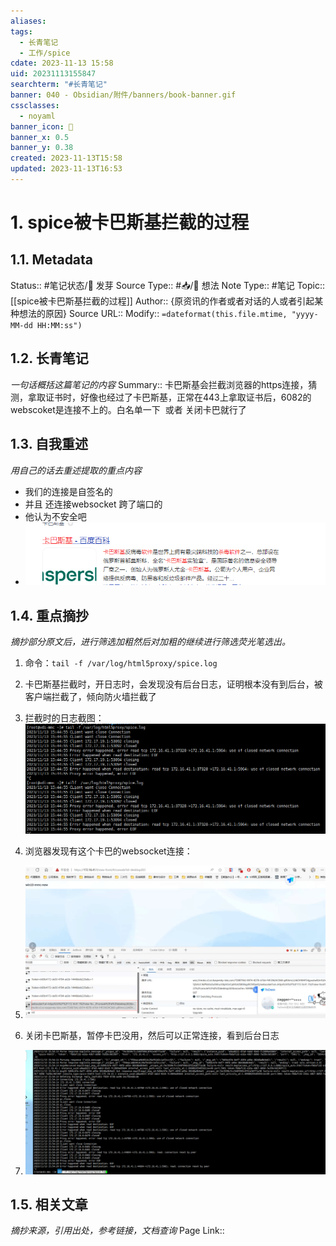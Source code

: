 ```yaml
---
aliases: 
tags:
  - 长青笔记
  - 工作/spice
cdate: 2023-11-13 15:58
uid: 20231113155847
searchterm: "#长青笔记"
banner: 040 - Obsidian/附件/banners/book-banner.gif
cssclasses:
  - noyaml
banner_icon: 💌
banner_x: 0.5
banner_y: 0.38
created: 2023-11-13T15:58
updated: 2023-11-13T16:53
---
```


# 1. spice被卡巴斯基拦截的过程

## 1.1. Metadata

Status:: #笔记状态/🌱 发芽
Source Type:: #📥/💭 想法 
Note Type:: #笔记
Topic:: [[spice被卡巴斯基拦截的过程]]
Author:: {原资讯的作者或者对话的人或者引起某种想法的原因}
Source URL::
Modify:: `=dateformat(this.file.mtime, "yyyy-MM-dd HH:MM:ss")`

## 1.2. 长青笔记

_一句话概括这篇笔记的内容_
Summary:: 卡巴斯基会拦截浏览器的https连接，猜测，拿取证书时，好像也经过了卡巴斯基，正常在443上拿取证书后，6082的webscoket是连接不上的。白名单一下  或者 关闭卡巴就行了

## 1.3. 自我重述

_用自己的话去重述提取的重点内容_
- 我们的连接是自签名的  
- 并且 还连接websocket 跨了端口的
- 他认为不安全吧
- ![YQ0NY0E_G6KFKMH}6I6DSST.png](https://raw.githubusercontent.com/zaggerj/obsidian_picgo/main/obsidian/YQ0NY0E_G6KFKMH%7D6I6DSST.png)

## 1.4. 重点摘抄

_摘抄部分原文后，进行筛选加粗然后对加粗的继续进行筛选荧光笔选出。_
1. 命令：`tail -f /var/log/html5proxy/spice.log`
2. 卡巴斯基拦截时，开日志时，会发现没有后台日志，证明根本没有到后台，被客户端拦截了，倾向防火墙拦截了
3. 拦截时的日志截图：![](https://raw.githubusercontent.com/zaggerj/obsidian_picgo/main/obsidian/20231113160110.png)
4. 浏览器发现有这个卡巴的websocket连接：
5. ![image.png](https://raw.githubusercontent.com/zaggerj/obsidian_picgo/main/obsidian/20231113160818.png)

6. 关闭卡巴斯基，暂停卡巴没用，然后可以正常连接，看到后台日志
7. ![image.png](https://raw.githubusercontent.com/zaggerj/obsidian_picgo/main/obsidian/20231113155910.png)

## 1.5. 相关文章

_摘抄来源，引用出处，参考链接，文档查询_
Page Link::


